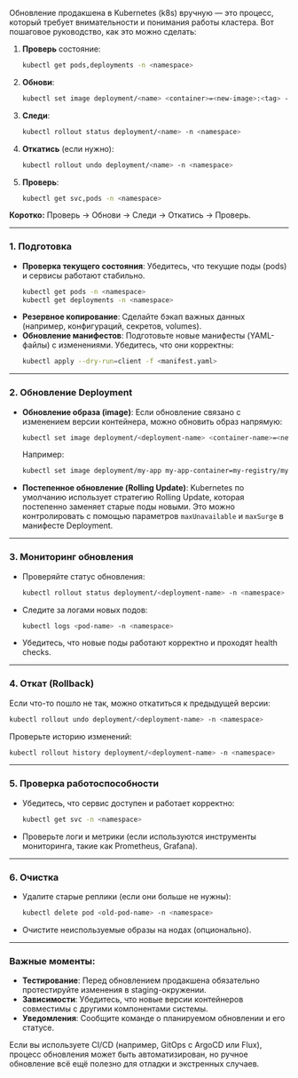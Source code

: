 
Обновление продакшена в Kubernetes (k8s) вручную — это процесс, который требует внимательности и понимания работы кластера. Вот пошаговое руководство, как это можно сделать:

1. **Проверь** состояние:  
   ```bash  
   kubectl get pods,deployments -n <namespace>  
   ```  

2. **Обнови**:  
   ```bash  
   kubectl set image deployment/<name> <container>=<new-image>:<tag> -n <namespace>  
   ```  

3. **Следи**:  
   ```bash  
   kubectl rollout status deployment/<name> -n <namespace>  
   ```  

4. **Откатись** (если нужно):  
   ```bash  
   kubectl rollout undo deployment/<name> -n <namespace>  
   ```  

5. **Проверь**:  
   ```bash  
   kubectl get svc,pods -n <namespace>  
   ```  

**Коротко:** Проверь → Обнови → Следи → Откатись → Проверь.

---

### 1. **Подготовка**
   - **Проверка текущего состояния**: Убедитесь, что текущие поды (pods) и сервисы работают стабильно.
     ```bash
     kubectl get pods -n <namespace>
     kubectl get deployments -n <namespace>
     ```
   - **Резервное копирование**: Сделайте бэкап важных данных (например, конфигураций, секретов, volumes).
   - **Обновление манифестов**: Подготовьте новые манифесты (YAML-файлы) с изменениями. Убедитесь, что они корректны:
     ```bash
     kubectl apply --dry-run=client -f <manifest.yaml>
     ```

---

### 2. **Обновление Deployment**
   - **Обновление образа (image)**:
     Если обновление связано с изменением версии контейнера, можно обновить образ напрямую:
     ```bash
     kubectl set image deployment/<deployment-name> <container-name>=<new-image>:<tag> -n <namespace>
     ```
     Например:
     ```bash
     kubectl set image deployment/my-app my-app-container=my-registry/my-app:v2 -n production
     ```
   - **Постепенное обновление (Rolling Update)**:
     Kubernetes по умолчанию использует стратегию Rolling Update, которая постепенно заменяет старые поды новыми. Это можно контролировать с помощью параметров `maxUnavailable` и `maxSurge` в манифесте Deployment.

---

### 3. **Мониторинг обновления**
   - Проверяйте статус обновления:
     ```bash
     kubectl rollout status deployment/<deployment-name> -n <namespace>
     ```
   - Следите за логами новых подов:
     ```bash
     kubectl logs <pod-name> -n <namespace>
     ```
   - Убедитесь, что новые поды работают корректно и проходят health checks.

---

### 4. **Откат (Rollback)**
   Если что-то пошло не так, можно откатиться к предыдущей версии:
   ```bash
   kubectl rollout undo deployment/<deployment-name> -n <namespace>
   ```
   Проверьте историю изменений:
   ```bash
   kubectl rollout history deployment/<deployment-name> -n <namespace>
   ```

---

### 5. **Проверка работоспособности**
   - Убедитесь, что сервис доступен и работает корректно:
     ```bash
     kubectl get svc -n <namespace>
     ```
   - Проверьте логи и метрики (если используются инструменты мониторинга, такие как Prometheus, Grafana).

---

### 6. **Очистка**
   - Удалите старые реплики (если они больше не нужны):
     ```bash
     kubectl delete pod <old-pod-name> -n <namespace>
     ```
   - Очистите неиспользуемые образы на нодах (опционально).

---

### Важные моменты:
- **Тестирование**: Перед обновлением продакшена обязательно протестируйте изменения в staging-окружении.
- **Зависимости**: Убедитесь, что новые версии контейнеров совместимы с другими компонентами системы.
- **Уведомления**: Сообщите команде о планируемом обновлении и его статусе.

Если вы используете CI/CD (например, GitOps с ArgoCD или Flux), процесс обновления может быть автоматизирован, но ручное обновление всё ещё полезно для отладки и экстренных случаев.